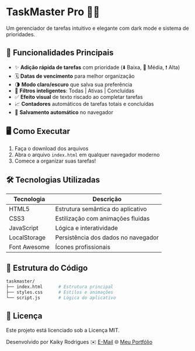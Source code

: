 # TaskMaster Pro 📝✅

Um gerenciador de tarefas intuitivo e elegante com dark mode e sistema de prioridades.

## 📌 Funcionalidades Principais

- ✨ **Adição rápida de tarefas** com prioridade (⬇️ Baixa, 🔵 Média, ❗ Alta)
- 🗓 **Datas de vencimento** para melhor organização
- 🌗 **Modo claro/escuro** que salva sua preferência
- 🔘 **Filtros inteligentes**: Todas | Ativas | Concluídas
- ✅ **Efeito visual** de texto riscado ao completar tarefas
- 📈 **Contadores** automáticos de tarefas totais e concluídas
- 💾 **Salvamento automático** no navegador

## 🖥 Como Executar

1. Faça o download dos arquivos
2. Abra o arquivo `index.html` em qualquer navegador moderno
3. Comece a organizar suas tarefas!

## 🛠 Tecnologias Utilizadas

| Tecnologia | Descrição |
|------------|-----------|
| HTML5 | Estrutura semântica do aplicativo |
| CSS3 | Estilização com animações fluidas |
| JavaScript | Lógica e interatividade |
| LocalStorage | Persistência dos dados no navegador |
| Font Awesome | Ícones profissionais |

## 🎨 Estrutura do Código

```bash
taskmaster/
├── index.html      # Estrutura principal
├── styles.css      # Estilos e animações
└── script.js       # Lógica do aplicativo
```

## 📝 Licença
Este projeto está licenciado sob a Licença MIT.

Desenvolvido por Kaiky Rodrigues
✉️ [E-Mail](mailto:kaiky.rodrigues039@gmail.com)
🌐 [Meu Portfólio](https://kkrodrigues021.github.io/portfolio/)
